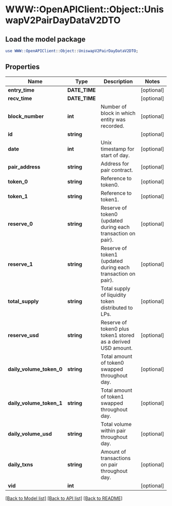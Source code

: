 # WWW::OpenAPIClient::Object::UniswapV2PairDayDataV2DTO

## Load the model package
```perl
use WWW::OpenAPIClient::Object::UniswapV2PairDayDataV2DTO;
```

## Properties
Name | Type | Description | Notes
------------ | ------------- | ------------- | -------------
**entry_time** | **DATE_TIME** |  | [optional] 
**recv_time** | **DATE_TIME** |  | [optional] 
**block_number** | **int** | Number of block in which entity was recorded. | [optional] 
**id** | **string** |  | [optional] 
**date** | **int** | Unix timestamp for start of day. | [optional] 
**pair_address** | **string** | Address for pair contract. | [optional] 
**token_0** | **string** | Reference to token0. | [optional] 
**token_1** | **string** | Reference to token1. | [optional] 
**reserve_0** | **string** | Reserve of token0 (updated during each transaction on pair). | [optional] 
**reserve_1** | **string** | Reserve of token1 (updated during each transaction on pair). | [optional] 
**total_supply** | **string** | Total supply of liquidity token distributed to LPs. | [optional] 
**reserve_usd** | **string** | Reserve of token0 plus token1 stored as a derived USD amount. | [optional] 
**daily_volume_token_0** | **string** | Total amount of token0 swapped throughout day. | [optional] 
**daily_volume_token_1** | **string** | Total amount of token1 swapped throughout day. | [optional] 
**daily_volume_usd** | **string** | Total volume within pair throughout day. | [optional] 
**daily_txns** | **string** | Amount of transactions on pair throughout day. | [optional] 
**vid** | **int** |  | [optional] 

[[Back to Model list]](../README.md#documentation-for-models) [[Back to API list]](../README.md#documentation-for-api-endpoints) [[Back to README]](../README.md)


